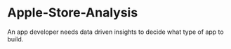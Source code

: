 # Apple-Store-Analysis
An app developer needs data driven insights to decide what type of app to build.
